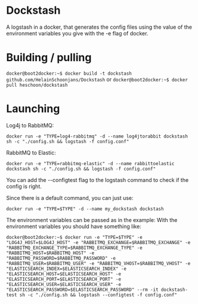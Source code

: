 # Dockstash

A logstash in a docker, that generates the config files using the value of the environment variables you give with the -e flag of docker.

# Building / pulling

```docker@boot2docker:~$ docker build -t dockstash github.com/HelainSchoonjans/Dockstash```
or
```docker@boot2docker:~$ docker pull heschoon/dockstash```

# Launching
Log4j to RabbitMQ:

```docker run -e "TYPE=log4-rabbitmq" -d --name log4jtorabbit dockstash sh -c "./config.sh && logstash -f config.conf"```

RabbitMQ to Elastic:

```docker run -e "TYPE=rabbitmq-elastic" -d --name rabbittoelastic dockstash sh -c "./config.sh && logstash -f config.conf"```

You can add the --configtest flag to the logstash command to check if the config is right.

Since there is a default command, you can just use:

```docker run -e "TYPE=$TYPE" -d --name my_dockstash dockstash```

The environment variables can be passed as in the example:
With the environment variables you should have something like:

```docker@boot2docker:~$ docker run -e "TYPE=$TYPE" -e "LOG4J_HOST=$LOG4J_HOST" -e "RABBITMQ_EXCHANGE=$RABBITMQ_EXCHANGE" -e "RABBITMQ_EXCHANGE_TYPE=$RABBITMQ_EXCHANGE_TYPE" -e "RABBITMQ_HOST=$RABBITMQ_HOST" -e "RABBITMQ_PASSWORD=$RABBITMQ_PASSWORD" -e "RABBITMQ_USER=$RABBITMQ_USER" -e "RABBITMQ_VHOST=$RABBITMQ_VHOST" -e "ELASTICSEARCH_INDEX=$ELASTICSEARCH_INDEX" -e "ELASTICSEARCH_HOST=$ELASTICSEARCH_HOST" -e "ELASTICSEARCH_PORT=$ELASTICSEARCH_PORT" -e "ELASTICSEARCH_USER=$ELASTICSEARCH_USER" -e "ELASTICSEARCH_PASSWORD=$ELASTICSEARCH_PASSWORD" --rm -it dockstash-test sh -c "./config.sh && logstash --configtest -f config.conf"```
